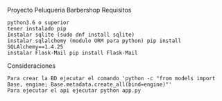 Proyecto Peluqueria Barbershop
Requisitos

    python3.6 o superior
    tener instalado pip
    Instalar sqlite (sudo dnf install sqlite)
    instalar sqlalchemy (modulo ORM para python) pip install SQLAlchemy==1.4.25 
    instalar Flask-Mail pip install Flask-Mail

Consideraciones

    Para crear la BD ejecutar el comando 'python -c "from models import Base, engine; Base.metadata.create_all(bind=engine)"'
    Para ejecutar el api ejecutar python app.py

